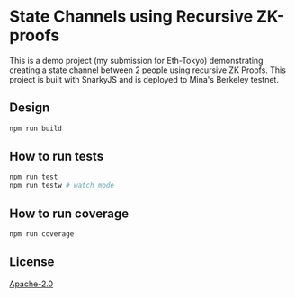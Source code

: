 # State Channels using Recursive ZK-proofs

This is a demo project (my submission for Eth-Tokyo) demonstrating creating a state channel between 2 people using recursive ZK Proofs.
This project is built with SnarkyJS and is deployed to Mina's Berkeley testnet. 


## Design

```sh
npm run build
```

## How to run tests

```sh
npm run test
npm run testw # watch mode
```

## How to run coverage

```sh
npm run coverage
```

## License

[Apache-2.0](LICENSE)

